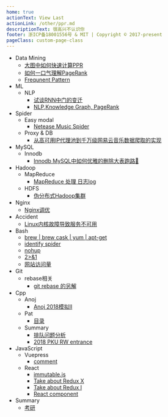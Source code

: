 ```yaml
---
home: true
actionText: View Last
actionLink: /other/ppr.md
descriptionText: 很高兴不认识你
footer: 浙ICP备18001556号 & MIT | Copyright © 2017-present
pageClass: custom-page-class
---
```


* Data Mining
  + [大图中如何快速计算PPR](/other/ppr.md)
  + [如何一口气理解PageRank](/other/pageranks.md)
  + [Frequnent Pattern](/other/frequent.md)
* ML
  + NLP
    - [试谈RNN中门的变迁](/other/rnn.md)
    - [NLP,Knowledge Graph, PageRank](/other/pagerank.md)
* Spider
  + Easy modal
    - [Netease Music Spider](/other/netease.md)
  + Proxy & DB
    - [从高可用IP代理池到千万级网易云音乐数据爬取的实现](/other/neteasedb.md)
* MySQL
  + Innodb
    - [Innodb MySQL中如何优雅的删除大表跑路🏃](/other/truncate.md)
* Hadoop
  + MapReduce
    - [MapReduce 处理 日志log](/other/mapreduce.md)
  + HDFS
    - [伪分布式Hadoop集群](/other/pseudo.md)
* Nginx
  + [Nginx调优](/other/nginx.md)
* Accident
  + [Linux内核故障导致服务不可用](/other/accident.md)
* Bash
  + [brew | brew cask | yum | apt-get](/other/brew.md)
  + [identify spider](/other/spider.md)
  + [nohup](/other/nohup.md)
  + [2>&1](/other/redirect.md)
  + [网站访问量](/other/pv.md)
* Git
  + rebase相关
    - [git rebase 的另解](/other/gitSkill.md)
* Cpp
  + Anoj
    - [Anoj 2018模拟II](/pat/anoj2018II.md)
  + Pat
    - [目录](/pat/README.md)
  + Summary
    - [排队问题分析](/pat/sort.md)
    - [2018 PKU RW entrance](/pat/entrance.md)
* JavaScript
  + Vuepress
    - [comment](/javaScript/comment.md)
  + React
    - [immutable.js](/javaScript/immutable.md)
    - [Take about Redux X](/javaScript/reduxs.md)
    - [Take about Redux I](/javaScript/redux.md)
    - [React component](/javaScript/component.md)
* Summary
  + [考研](/other/cs.md)

